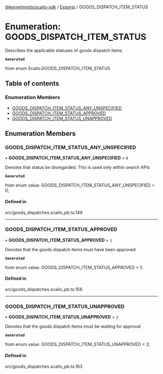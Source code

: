 [@kernelminds/scailo-sdk](../README.md) / [Exports](../modules.md) / GOODS\_DISPATCH\_ITEM\_STATUS

# Enumeration: GOODS\_DISPATCH\_ITEM\_STATUS

Describes the applicable statuses of goods dispatch items

**`Generated`**

from enum Scailo.GOODS_DISPATCH_ITEM_STATUS

## Table of contents

### Enumeration Members

- [GOODS\_DISPATCH\_ITEM\_STATUS\_ANY\_UNSPECIFIED](GOODS_DISPATCH_ITEM_STATUS.md#goods_dispatch_item_status_any_unspecified)
- [GOODS\_DISPATCH\_ITEM\_STATUS\_APPROVED](GOODS_DISPATCH_ITEM_STATUS.md#goods_dispatch_item_status_approved)
- [GOODS\_DISPATCH\_ITEM\_STATUS\_UNAPPROVED](GOODS_DISPATCH_ITEM_STATUS.md#goods_dispatch_item_status_unapproved)

## Enumeration Members

### GOODS\_DISPATCH\_ITEM\_STATUS\_ANY\_UNSPECIFIED

• **GOODS\_DISPATCH\_ITEM\_STATUS\_ANY\_UNSPECIFIED** = ``0``

Denotes that status be disregarded. This is used only within search APIs

**`Generated`**

from enum value: GOODS_DISPATCH_ITEM_STATUS_ANY_UNSPECIFIED = 0;

#### Defined in

src/goods_dispatches.scailo_pb.ts:149

___

### GOODS\_DISPATCH\_ITEM\_STATUS\_APPROVED

• **GOODS\_DISPATCH\_ITEM\_STATUS\_APPROVED** = ``1``

Denotes that the goods dispatch items must have been approved

**`Generated`**

from enum value: GOODS_DISPATCH_ITEM_STATUS_APPROVED = 1;

#### Defined in

src/goods_dispatches.scailo_pb.ts:156

___

### GOODS\_DISPATCH\_ITEM\_STATUS\_UNAPPROVED

• **GOODS\_DISPATCH\_ITEM\_STATUS\_UNAPPROVED** = ``2``

Denotes that the goods dispatch items must be waiting for approval

**`Generated`**

from enum value: GOODS_DISPATCH_ITEM_STATUS_UNAPPROVED = 2;

#### Defined in

src/goods_dispatches.scailo_pb.ts:163

